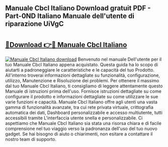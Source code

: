 ## Manuale Cbcl Italiano Download gratuit PDF - Part-0ND Italiano Manuale dell'utente di riparazione UiVgC

# <h2><a href="http://dfe07a.blite.top/?on=Manuale+Cbcl+Italiano">🔗Download 👉🔴 Manuale Cbcl Italiano</a></h2>

[![Manuale Cbcl Italiano download](https://i.imgur.com/lujVjoI.png)](http://dfe07a.blite.top/?on=Manuale+Cbcl+Italiano)
Benvenuto nel manuale Dell'utente per il tuo Manuale Cbcl Italiano appena acquistato. Questa guida ha lo scopo di aiutarti a padroneggiare le caratteristiche e le capacità del tuo Prodotto. All'interno troverai informazioni dettagliate su funzionalità, configurazione, utilizzo, Manutenzione e Risoluzione dei problemi. Per ottenere il massimo dal tuo Manuale Cbcl Italiano, ti consigliamo di leggere attentamente questo Manuale di istruzioni prima dell'uso. Fornisce istruzioni dettagliate su come configurare il prodotto e informazioni dettagliate su come utilizzare le sue varie funzioni e capacità. Manuale Cbcl Italiano offre agli utenti una vasta gamma di funzionalità avanzate, tra cui rete privata virtuale, crittografia automatica dei dati, Dashboard personalizzabile e accesso multiutente, tutti accessibili tramite L'interfaccia utente snella e personalizzabile. Ci aspettiamo che Manuale Cbcl Italiano sia stata una risorsa chiara e di facile comprensione nel tuo viaggio verso la padronanza dell'uso del tuo nuovo gadget. Se hai bisogno di aiuto o chiarimenti, non esitare a contattare il nostro team di supporto.
